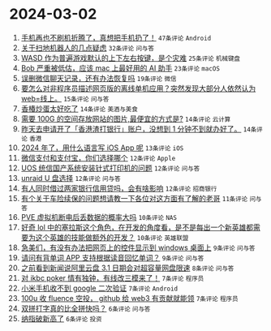 # 2024-03-02

1. [手机再也不刷机折腾了，真想把手机扔了！](https://www.v2ex.com/t/1019996) `47条评论` `Android`
1. [关于扫地机器人的几点疑虑](https://www.v2ex.com/t/1019971) `32条评论` `问与答`
1. [WASD 作为普遍游戏默认的上下左右按键，是个灾难](https://www.v2ex.com/t/1019987) `25条评论` `机械键盘`
1. [Bob 严重被低估，应该 mac 上最好用的 AI 助手](https://www.v2ex.com/t/1019994) `23条评论` `macOS`
1. [误删微信聊天记录，还有办法恢复吗](https://www.v2ex.com/t/1019969) `19条评论` `微信`
1. [要怎么对非程序员描述网页版的离线单机应用？突然发现大部分人依然认为 web=线上。](https://www.v2ex.com/t/1020006) `15条评论` `问与答`
1. [香椿炒蛋太好吃了](https://www.v2ex.com/t/1020001) `14条评论` `美酒与美食`
1. [需要 100G 的空间存放网站的图片,最便宜的方式是?](https://www.v2ex.com/t/1019979) `14条评论` `云计算`
1. [昨天去申请开了「香港渣打银行」账户，没想到 1 分钟不到就办好了。](https://www.v2ex.com/t/1019965) `14条评论` `香港`
1. [2024 年了，用什么语言写 iOS App 呢](https://www.v2ex.com/t/1019961) `13条评论` `iOS`
1. [微信支付和支付宝，你们选择哪个](https://www.v2ex.com/t/1019995) `12条评论` `Apple`
1. [UOS 统信国产系统安装针式打印机的问题](https://www.v2ex.com/t/1019986) `12条评论` `问与答`
1. [unraid U 盘选择](https://www.v2ex.com/t/1019974) `12条评论` `问与答`
1. [有人同时借过两家银行信用贷吗，会有啥影响](https://www.v2ex.com/t/1019968) `12条评论` `招商银行`
1. [有个关于车险续保的问题想请教一下各位对这方面有了解的老哥](https://www.v2ex.com/t/1020020) `11条评论` `问与答`
1. [PVE 虚拟机断电后丢数据的概率大吗](https://www.v2ex.com/t/1019997) `10条评论` `NAS`
1. [好奇 lol 中的塞拉斯这个角色，在开发的角度看，是不是每出一个新英雄都需要为这个英雄的技能做额外的开发？](https://www.v2ex.com/t/1019980) `10条评论` `英雄联盟`
1. [急美们，有没有办法把网页上的控件显示到 windows 桌面上](https://www.v2ex.com/t/1019991) `9条评论` `问与答`
1. [请问有背单词 APP 支持根据读音回忆单词？](https://www.v2ex.com/t/1019960) `9条评论` `问与答`
1. [之前看到新闻说阿里云盘 3.1 日期会对超容量网盘限速](https://www.v2ex.com/t/1019963) `8条评论` `问与答`
1. [对 ikbc poker 情有独钟，有线改三模来了！](https://www.v2ex.com/t/1020019) `7条评论` `程序员`
1. [小米手机收不到 google 二次验证](https://www.v2ex.com/t/1020005) `7条评论` `Android`
1. [100u 收 fluence 空投， github 给 web3 有贡献就能领](https://www.v2ex.com/t/1019967) `7条评论` `程序员`
1. [双拼打字真的比全拼快吗？](https://www.v2ex.com/t/1020030) `6条评论` `问与答`
1. [纳指破新高了](https://www.v2ex.com/t/1019972) `6条评论` `投资`
